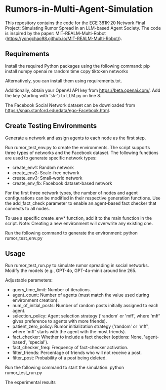 # Rumors-in-Multi-Agent-Simulation
This repository contains the code for the ECE 381K-20 Network Final Project: Simulating Rumor Spread in an LLM-based Agent Society. The code is inspired by the paper: MIT-REALM-Multi-Robot (https://yongchao98.github.io/MIT-REALM-Multi-Robot/).

## Requirements
Install the required Python packages using the following command:
pip install numpy openai re random time copy tiktoken networkx

Alternatively, you can install them using requirements.txt.

Additionally, obtain your OpenAI API key from https://beta.openai.com/. Add the key (starting with 'sk-') to LLM.py on line 8.

The Facebook Social Network dataset can be downloaded from https://snap.stanford.edu/data/ego-Facebook.html.

## Create Testing Environments
Generate a network and assign agents to each node as the first step.

Run rumor_test_env.py to create the environments. The script supports three types of networks and the Facebook dataset. The following functions are used to generate specific network types:
- create_env1: Random network
- create_env2: Scale-free network
- create_env3: Small-world network
- create_env_fb: Facebook dataset-based network

For the first three network types, the number of nodes and agent configurations can be modified in their respective generation functions. Use the add_fact_check parameter to enable an agent-based fact checker that connects to all nodes.

To use a specific create_env* function, add it to the main function in the script. Note: Creating a new environment will overwrite any existing one.

Run the following command to generate the environment:
python rumor_test_env.py

## Usage
Run rumor_test_run.py to simulate rumor spreading in social networks. Modify the models (e.g., GPT-4o, GPT-4o-mini) around line 265.

Adjustable parameters:
- query_time_limit: Number of iterations.
- agent_count: Number of agents (must match the value used during environment creation).
- num_of_initial_posts: Number of random posts initially assigned to each agent.
- selection_policy: Agent selection strategy ('random' or 'mff', where 'mff' gives preference to agents with more friends).
- patient_zero_policy: Rumor initialization strategy ('random' or 'mff', where 'mff' starts with the agent with the most friends).
- fact_checker: Whether to include a fact checker (options: None, 'agent-based', 'special').
- fact_checker_freq: Frequency of fact-checker activation.
- filter_friends: Percentage of friends who will not receive a post.
- filter_post: Probability of a post being deleted.

Run the following command to start the simulation:
python rumor_test_run.py

The experimental results
